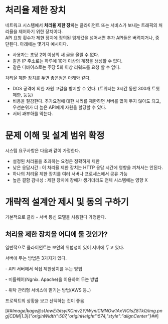# 처리율 제한 장치

네트워크 시스템에서 **처리율 제한 장치**는 클라이언트 또는 서비스가 보내는 트래픽의 처리율을 제어하기 위한 장치이다.  
API 요청 횟수가 제한 장치에 정의된 임계값을 넘어서면 추가 API들은 버려지거나, 중단된다. 아래에는 몇가지 예시이다.

-   사용자는 초당 2회 이상의 새 글을 올릴 수 없다.
-   같은 IP 주소로는 하루에 10개 이상의 계정을 생성할 수 없다.
-   같은 디바이스로는 주당 5회 이상 리워드를 요청 할 수 없다.

처리율 제한 장치를 두면 좋은점은 아래와 같다.

-   DOS 공격에 의한 자원 고갈을 방지할 수 있다. (트위터는 3시간 동안 300개 트윗 제한, 등등)
-   비용을 절감한다. 추가요청에 대한 처리를 제한하면 서버를 많이 두지 않아도 되고, 우선순위가 더 높은 API에게 자원을 할당할 수 있다.
-   서버 과부하를 막는다.

# 문제 이해 및 설계 범위 확정

시스템 요구사항은 다음과 같이 가정한다.

-   설정된 처리율을 초과하는 요청은 정확하게 제한
-   낮은 응답시간 : 이 처리율 제한 장치는 HTTP 응답 시간에 영향을 끼쳐서는 안된다.
-   하나의 처리율 제한 장치를 여러 서버나 프로세스에서 공유 가능
-   높은 결함 감내성 : 제한 장치에 장애가 생기더라도 전체 시스템에는 영향 X

# 개략적 설계안 제시 및 동의 구하기

기본적으로 클라 - 서버 통신 모델을 사용한다 가정한다.

## 처리율 제한 장치을 어디에 둘 것인가?

일반적으로 클라이언트는 보안의 위험성이 있어 서버에 두고 있다.

서버에 두는 방법은 3가지가 있다.

\- API 서버에서 직접 제한장치를 두는 방법

\- 미들웨어(Ngnix. Apache)을 이용하여 두는 방법

\- 위탁 관리형 서비스에 맡기는 방법(AWS 등..)

프로젝트의 상황을 보고 선택하는 것이 좋음

[##_Image|kage@sUawE/btsyIKCmv2Y/WynICMNOw1AxVIOIsZ8Tk0/img.png|CDM|1.3|{"originWidth":507,"originHeight":574,"style":"alignCenter"}_##]